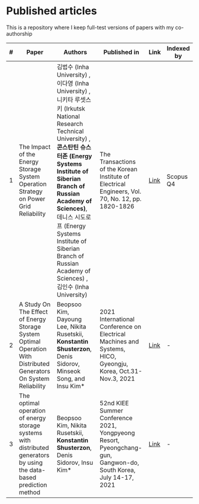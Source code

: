 # Published articles

This is a repository where I keep full-test versions of papers with my co-authorship

| # | Paper | Authors | Published in | Link | Indexed by |
| - | ----- | ------- | ------------ | ---- | ---------- |
| 1 | The Impact of the Energy Storage System Operation Strategy on Power Grid Reliability | 김법수 (Inha University) ,  이다영 (Inha University) ,  니키타 루셋스키 (Irkutsk National Research Technical University) ,  **콘스탄틴 슈스터존 (Energy Systems Institute of Siberian Branch of Russian Academy of Sciences)**,  데니스 시도로프 (Energy Systems Institute of Siberian Branch of Russian Academy of Sciences) ,  김인수 (Inha University) | The Transactions of the Korean Institute of Electrical Engineers, Vol. 70, No. 12, pp. 1820-1826 | [Link](https://doi.org/10.5370/KIEE.2021.70.12.1820) | Scopus Q4 |
| 2 | A Study On The Effect of Energy Storage System Optimal Operation With Distributed Generators On System Reliability | Beopsoo Kim, Dayoung Lee, Nikita Rusetskii, **Konstantin Shusterzon**, Denis Sidorov, Minseok Song, and Insu Kim* | 2021 International Conference on Electrical Machines and Systems, HICO, Gyeongju, Korea, Oct.31-Nov.3, 2021 | [Link](https://ieeexplore.ieee.org/abstract/document/9634523) | - |
| 3 | The optimal operation of energy storage systems with distributed generators by using the data-based prediction method | Beopsoo Kim, Nikita Rusetskii, **Konstantin Shusterzon**, Denis Sidorov, Insu Kim* | 52nd KIEE Summer Conference 2021, Yongpyeong Resort, Pyeongchang-gun, Gangwon-do, South Korea, July 14-17, 2021 | [Link](https://www.dbpia.co.kr/journal/articleDetail?nodeId=NODE10609652) | - | 
